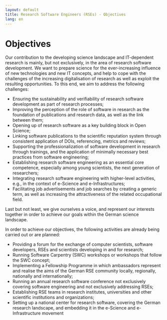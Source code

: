 ```yaml
---
layout: default
title: Research Software Engineers (RSEs) - Objectives
lang: en
---        
```


# Objectives

Our contribution to the developing science landscape and IT-dependent research 
is mainly, but not exclusively, in the area of research software development. We want 
to prepare science for the ever-increasing influence of new technologies and new 
IT concepts, and help to cope with the challenges of the increasing digitalisation 
of research as well as exploit the resulting opportunities. To this end, we aim to 
address the following challenges:

- Ensuring the sustainability and verifiability of research software 
development as part of research processes;
- Improving the perception of the role of software in research as the 
foundation of publications and research data, as well as the link between them;
- Opening up of research software as a key building block in Open Science;
- Linking software publications to the scientific reputation system through 
consistent application of DOIs, referencing, metrics and reviews;
- Supporting the professionalization of software development in research 
through trainings, and the application of minimally necessary best practices 
from software engineering;
- Establishing research software engineering as an essential core competence, 
especially among young scientists, the next generation of researchers;
- Integrating research software engineering with higher-level activities, 
e.g., in the context of e-Science and e-Infrastructures;
- Facilitating job advertisements and job searches by creating a generic 
term, as well as increasing the attractiveness of the related occupational field.

Last but not least, we give ourselves a voice, and represent our interests 
together in order to achieve our goals within the German science landscape.

In order to achieve our objectives, the following activities are already 
being carried out or are planned:

- Providing a forum for the exchange of computer scientists, software developers, 
RSEs and scientists developing in and for research;
- Running Software Carpentry (SWC) workshops or workshops that follow the SWC concept;
- Implementing a Fellowship Programme in which ambassadors represent and realise 
the aims of the German RSE community locally, regionally, nationally and internationally;
- Running an annual research software conference not exclusively 
covering software engineering and not exclusively addressing RSEs;
- Establishing RSE teams in research institutes, universities and other scientific 
institutions and organizations;
- Setting up a national center for research software, covering the German 
research landscape, and embedding it in the e-Science and e-Infrastructure movement